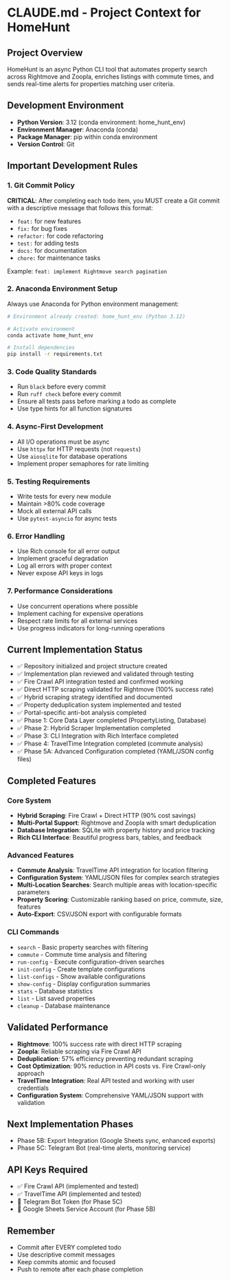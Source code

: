 # CLAUDE.md - Project Context for HomeHunt

## Project Overview
HomeHunt is an async Python CLI tool that automates property search across Rightmove and Zoopla, enriches listings with commute times, and sends real-time alerts for properties matching user criteria.

## Development Environment
- **Python Version**: 3.12 (conda environment: home_hunt_env)
- **Environment Manager**: Anaconda (conda)
- **Package Manager**: pip within conda environment
- **Version Control**: Git

## Important Development Rules

### 1. Git Commit Policy
**CRITICAL**: After completing each todo item, you MUST create a Git commit with a descriptive message that follows this format:
- `feat:` for new features
- `fix:` for bug fixes
- `refactor:` for code refactoring
- `test:` for adding tests
- `docs:` for documentation
- `chore:` for maintenance tasks

Example: `feat: implement Rightmove search pagination`

### 2. Anaconda Environment Setup
Always use Anaconda for Python environment management:
```bash
# Environment already created: home_hunt_env (Python 3.12)

# Activate environment
conda activate home_hunt_env

# Install dependencies
pip install -r requirements.txt
```

### 3. Code Quality Standards
- Run `black` before every commit
- Run `ruff check` before every commit
- Ensure all tests pass before marking a todo as complete
- Use type hints for all function signatures

### 4. Async-First Development
- All I/O operations must be async
- Use `httpx` for HTTP requests (not `requests`)
- Use `aiosqlite` for database operations
- Implement proper semaphores for rate limiting

### 5. Testing Requirements
- Write tests for every new module
- Maintain >80% code coverage
- Mock all external API calls
- Use `pytest-asyncio` for async tests

### 6. Error Handling
- Use Rich console for all error output
- Implement graceful degradation
- Log all errors with proper context
- Never expose API keys in logs

### 7. Performance Considerations
- Use concurrent operations where possible
- Implement caching for expensive operations
- Respect rate limits for all external services
- Use progress indicators for long-running operations

## Current Implementation Status
- ✅ Repository initialized and project structure created
- ✅ Implementation plan reviewed and validated through testing
- ✅ Fire Crawl API integration tested and confirmed working
- ✅ Direct HTTP scraping validated for Rightmove (100% success rate)
- ✅ Hybrid scraping strategy identified and documented
- ✅ Property deduplication system implemented and tested
- ✅ Portal-specific anti-bot analysis completed
- ✅ Phase 1: Core Data Layer completed (PropertyListing, Database)
- ✅ Phase 2: Hybrid Scraper Implementation completed
- ✅ Phase 3: CLI Integration with Rich Interface completed
- ✅ Phase 4: TravelTime Integration completed (commute analysis)
- ✅ Phase 5A: Advanced Configuration completed (YAML/JSON config files)

## Completed Features
### Core System
- **Hybrid Scraping**: Fire Crawl + Direct HTTP (90% cost savings)
- **Multi-Portal Support**: Rightmove and Zoopla with smart deduplication
- **Database Integration**: SQLite with property history and price tracking
- **Rich CLI Interface**: Beautiful progress bars, tables, and feedback

### Advanced Features
- **Commute Analysis**: TravelTime API integration for location filtering
- **Configuration System**: YAML/JSON files for complex search strategies
- **Multi-Location Searches**: Search multiple areas with location-specific parameters
- **Property Scoring**: Customizable ranking based on price, commute, size, features
- **Auto-Export**: CSV/JSON export with configurable formats

### CLI Commands
- `search` - Basic property searches with filtering
- `commute` - Commute time analysis and filtering
- `run-config` - Execute configuration-driven searches
- `init-config` - Create template configurations
- `list-configs` - Show available configurations
- `show-config` - Display configuration summaries
- `stats` - Database statistics
- `list` - List saved properties
- `cleanup` - Database maintenance

## Validated Performance
- **Rightmove**: 100% success rate with direct HTTP scraping
- **Zoopla**: Reliable scraping via Fire Crawl API
- **Deduplication**: 57% efficiency preventing redundant scraping
- **Cost Optimization**: 90% reduction in API costs vs. Fire Crawl-only approach
- **TravelTime Integration**: Real API tested and working with user credentials
- **Configuration System**: Comprehensive YAML/JSON support with validation

## Next Implementation Phases
- Phase 5B: Export Integration (Google Sheets sync, enhanced exports)
- Phase 5C: Telegram Bot (real-time alerts, monitoring service)

## API Keys Required
- ✅ Fire Crawl API (implemented and tested)
- ✅ TravelTime API (implemented and tested)
- 🚧 Telegram Bot Token (for Phase 5C)
- 🚧 Google Sheets Service Account (for Phase 5B)

## Remember
- Commit after EVERY completed todo
- Use descriptive commit messages
- Keep commits atomic and focused
- Push to remote after each phase completion
